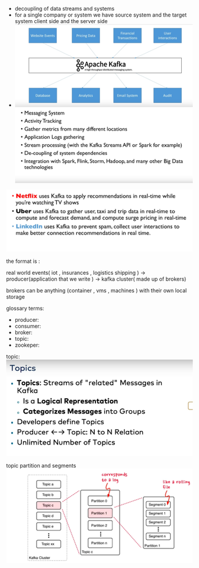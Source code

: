 
* decoupling of data streams and systems
* for a single company or system we have source system and the target system client side and the server side
* ![](attachments/kafka%20demo.png)
![](attachments/kafka%20usage.png)

![](attachments/kafka%20real%20use%20case.png)



the format is :

real world events( iot , insurances , logistics shipping ) -> producer(application that we write ) -> kafka cluster( made up of brokers)

brokers can be anything (container , vms , machines )
with their own local storage

glossary terms:
* producer:
* consumer:
* broker:
* topic:
* zookeper:


topic:
![](attachments/topic.png)

topic partition and segments
![](attachments/apache_kafka%20topic%20partition%20and%20segments.png)

